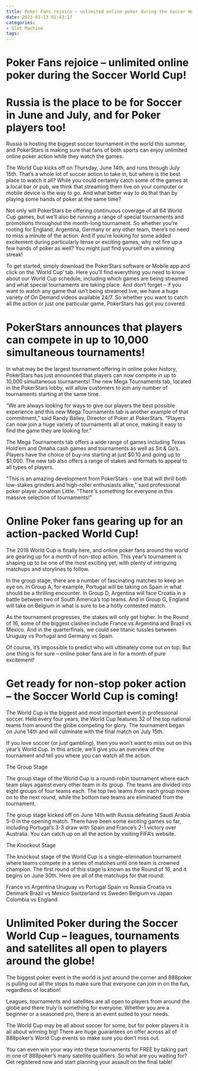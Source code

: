 ```yaml
---
title: Poker Fans rejoice – unlimited online poker during the Soccer World Cup!
date: 2023-01-13 01:43:17
categories:
- Slot Machine
tags:
---
```



#  Poker Fans rejoice – unlimited online poker during the Soccer World Cup!

# Russia is the place to be for Soccer in June and July, and for Poker players too!

Russia is hosting the biggest soccer tournament in the world this summer, and PokerStars is making sure that fans of both sports can enjoy unlimited online poker action while they watch the games.

The World Cup kicks off on Thursday, June 14th, and runs through July 15th. That’s a whole lot of soccer action to take in, but where is the best place to watch it all? While you could certainly catch some of the games at a local bar or pub, we think that streaming them live on your computer or mobile device is the way to go. And what better way to do that than by playing some hands of poker at the same time?

Not only will PokerStars be offering continuous coverage of all 64 World Cup games, but we’ll also be running a range of special tournaments and promotions throughout the month-long tournament. So whether you’re rooting for England, Argentina, Germany or any other team, there’s no need to miss a minute of the action. And if you’re looking for some added excitement during particularly tense or exciting games, why not fire up a few hands of poker as well? You might just find yourself on a winning streak!

To get started, simply download the PokerStars software or Mobile app and click on the ‘World Cup’ tab. Here you’ll find everything you need to know about our World Cup schedule, including which games are being streamed and what special tournaments are taking place. And don’t forget – if you want to watch any game that isn’t being streamed live, we have a huge variety of On Demand videos available 24/7. So whether you want to catch all the action or just one particular game, PokerStars has got you covered.

#  PokerStars announces that players can compete in up to 10,000 simultaneous tournaments!

In what may be the largest tournament offering in online poker history, PokerStars has just announced that players can now compete in up to 10,000 simultaneous tournaments! The new Mega Tournaments tab, located in the PokerStars lobby, will allow customers to join any number of tournaments starting at the same time.

“We are always looking for ways to give our players the best possible experience and this new Mega Tournaments tab is another example of that commitment,” said Randy Bailey, Director of Poker at PokerStars. “Players can now join a huge variety of tournaments all at once, making it easy to find the game they are looking for.”

The Mega Tournaments tab offers a wide range of games including Texas Hold’em and Omaha cash games and tournaments as well as Sit & Go’s. Players have the choice of buy-ins starting at just $0.10 and going up to $1,000. The new tab also offers a range of stakes and formats to appeal to all types of players.

"This is an amazing development from PokerStars - one that will thrill both low-stakes grinders and high-roller enthusiasts alike," said professional poker player Jonathan Little. "There's something for everyone in this massive selection of tournaments!"

#  Online Poker fans gearing up for an action-packed World Cup!

The 2018 World Cup is finally here, and online poker fans around the world are gearing up for a month of non-stop action. This year’s tournament is shaping up to be one of the most exciting yet, with plenty of intriguing matchups and storylines to follow.

In the group stage, there are a number of fascinating matches to keep an eye on. In Group A, for example, Portugal will be taking on Spain in what should be a thrilling encounter. In Group D, Argentina will face Croatia in a battle between two of South America’s top teams. And in Group G, England will take on Belgium in what is sure to be a hotly contested match.

As the tournament progresses, the stakes will only get higher. In the Round of 16, some of the biggest clashes include France vs Argentina and Brazil vs Mexico. And in the quarterfinals, we could see titanic tussles between Uruguay vs Portugal and Germany vs Spain.

Of course, it’s impossible to predict who will ultimately come out on top. But one thing is for sure – online poker fans are in for a month of pure excitement!

#  Get ready for non-stop poker action – the Soccer World Cup is coming!

The World Cup is the biggest and most important event in professional soccer. Held every four years, the World Cup features 32 of the top national teams from around the globe competing for glory. The tournament began on June 14th and will culminate with the final match on July 15th.

If you love soccer (or just gambling), then you won’t want to miss out on this year’s World Cup. In this article, we’ll give you an overview of the tournament and tell you where you can watch all the action.

The Group Stage

The group stage of the World Cup is a round-robin tournament where each team plays against every other team in its group. The teams are divided into eight groups of four teams each. The top two teams from each group move on to the next round, while the bottom two teams are eliminated from the tournament.

The group stage kicked off on June 14th with Russia defeating Saudi Arabia 5-0 in the opening match. There have been some exciting games so far, including Portugal’s 3-3 draw with Spain and France’s 2-1 victory over Australia. You can catch up on all the action by visiting FIFA’s website.

The Knockout Stage

The knockout stage of the World Cup is a single-elimination tournament where teams compete in a series of matches until one team is crowned champion. The first round of this stage is known as the Round of 16, and it begins on June 30th. Here are all of the matchups for that round:

France vs Argentina 
Uruguay vs Portugal 
Spain vs Russia 
Croatia vs Denmark 
Brazil vs Mexico 
Switzerland vs Sweden 	Belgium vs Japan 	Colombia vs England




#  Unlimited Poker during the Soccer World Cup – leagues, tournaments and satellites all open to players around the globe!

The biggest poker event in the world is just around the corner and 888poker is pulling out all the stops to make sure that everyone can join in on the fun, regardless of location!

Leagues, tournaments and satellites are all open to players from around the globe and there truly is something for everyone. Whether you are a beginner or a seasoned pro, there is an event suited to your needs.

The World Cup may be all about soccer for some, but for poker players it is all about winning big! There are huge guarantees on offer across all of 888poker’s World Cup events so make sure you don’t miss out.

You can even win your way into these tournaments for FREE by taking part in one of 888poker’s many satellite qualifiers. So what are you waiting for? Get registered now and start planning your assault on the final table!